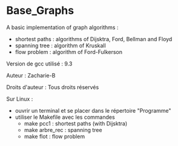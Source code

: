 # Base_Graphs
A basic implementation of graph algorithms :
- shortest paths : algorithms of Dijsktra, Ford, Bellman and Floyd
- spanning tree : algorithm of Kruskall
- flow problem : algorithm of Ford-Fulkerson


Version de gcc utilisé : 9.3

Auteur : Zacharie-B

Droits d'auteur : Tous droits réservés

Sur Linux :
- ouvrir un terminal et se placer dans le répertoire "Programme"
- utiliser le Makefile avec les commandes
  - make pcc1 : shortest paths (with Dijsktra)
  - make arbre_rec : spanning tree
  - make flot : flow problem
